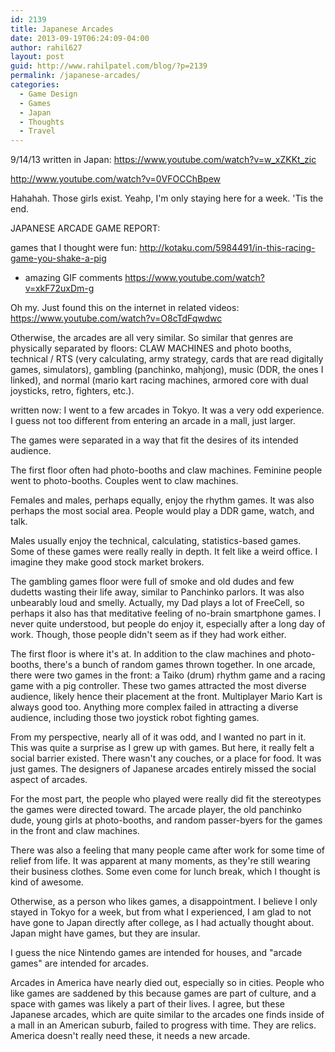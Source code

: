 ```yaml
---
id: 2139
title: Japanese Arcades
date: 2013-09-19T06:24:09-04:00
author: rahil627
layout: post
guid: http://www.rahilpatel.com/blog/?p=2139
permalink: /japanese-arcades/
categories:
  - Game Design
  - Games
  - Japan
  - Thoughts
  - Travel
---
```

9/14/13 written in Japan:
https://www.youtube.com/watch?v=w_xZKKt_zic

http://www.youtube.com/watch?v=0VFOCChBpew

Hahahah. Those girls exist. Yeahp, I'm only staying here for a week. 'Tis the end.

JAPANESE ARCADE GAME REPORT:

games that I thought were fun:
http://kotaku.com/5984491/in-this-racing-game-you-shake-a-pig
  - amazing GIF comments
https://www.youtube.com/watch?v=xkF72uxDm-g

Oh my. Just found this on the internet in related videos:
https://www.youtube.com/watch?v=O8cTdFqwdwc

Otherwise, the arcades are all very similar. So similar that genres are physically separated by floors: CLAW MACHINES and photo booths, technical / RTS (very calculating, army strategy, cards that are read digitally games, simulators), gambling (panchinko, mahjong), music (DDR, the ones I linked), and normal (mario kart racing machines, armored core with dual joysticks, retro, fighters, etc.).

written now:
I went to a few arcades in Tokyo. It was a very odd experience. I guess not too different from entering an arcade in a mall, just larger.

The games were separated in a way that fit the desires of its intended audience.

The first floor often had photo-booths and claw machines. Feminine people went to photo-booths. Couples went to claw machines.

Females and males, perhaps equally, enjoy the rhythm games. It was also perhaps the most social area. People would play a DDR game, watch, and talk.

Males usually enjoy the technical, calculating, statistics-based games. Some of these games were really really in depth. It felt like a weird office. I imagine they make good stock market brokers.

The gambling games floor were full of smoke and old dudes and few dudetts wasting their life away, similar to Panchinko parlors. It was also unbearably loud and smelly. Actually, my Dad plays a lot of FreeCell, so perhaps it also has that meditative feeling of no-brain smartphone games. I never quite understood, but people do enjoy it, especially after a long day of work. Though, those people didn't seem as if they had work either.

The first floor is where it's at. In addition to the claw machines and photo-booths, there's a bunch of random games thrown together. In one arcade, there were two games in the front: a Taiko (drum) rhythm game and a racing game with a pig controller. These two games attracted the most diverse audience, likely hence their placement at the front. Multiplayer Mario Kart is always good too. Anything more complex failed in attracting a diverse audience, including those two joystick robot fighting games.

From my perspective, nearly all of it was odd, and I wanted no part in it. This was quite a surprise as I grew up with games. But here, it really felt a social barrier existed. There wasn't any couches, or a place for food. It was just games. The designers of Japanese arcades entirely missed the social aspect of arcades.

For the most part, the people who played were really did fit the stereotypes the games were directed toward. The arcade player, the old panchinko dude, young girls at photo-booths, and random passer-byers for the games in the front and claw machines.

There was also a feeling that many people came after work for some time of relief from life. It was apparent at many moments, as they're still wearing their business clothes. Some even come for lunch break, which I thought is kind of awesome.

Otherwise, as a person who likes games, a disappointment. I believe I only stayed in Tokyo for a week, but from what I experienced, I am glad to not have gone to Japan directly after college, as I had actually thought about. Japan might have games, but they are insular.

I guess the nice Nintendo games are intended for houses, and "arcade games" are intended for arcades.

Arcades in America have nearly died out, especially so in cities. People who like games are saddened by this because games are part of culture, and a space with games was likely a part of their lives. I agree, but these Japanese arcades, which are quite similar to the arcades one finds inside of a mall in an American suburb, failed to progress with time. They are relics. America doesn't really need these, it needs a new arcade.